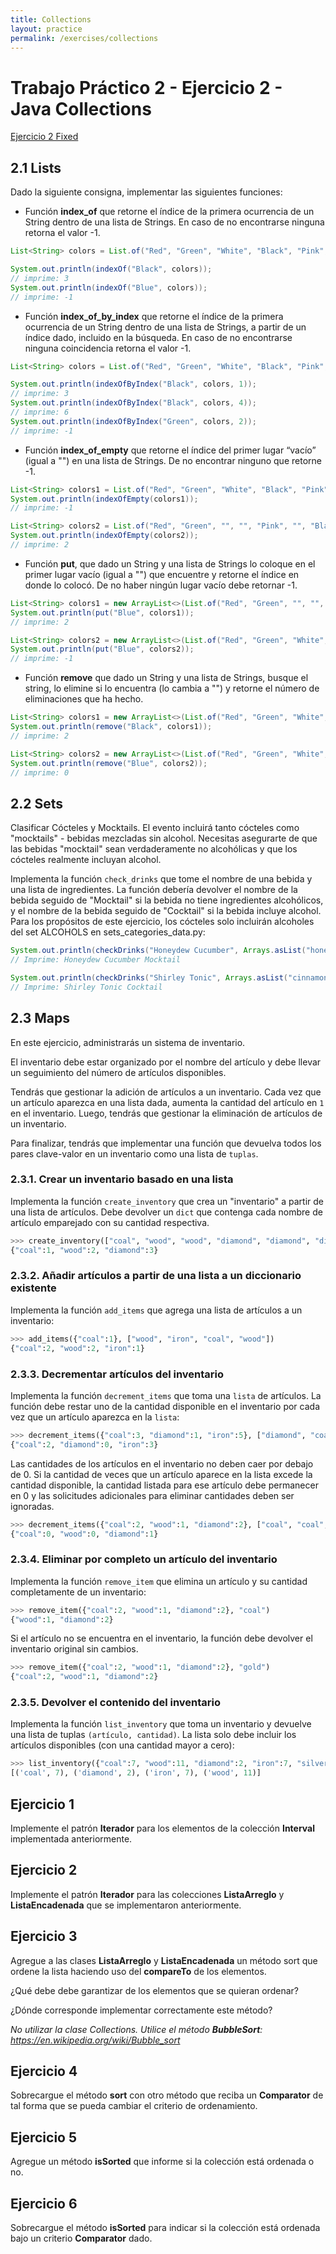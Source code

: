 ```yaml
---
title: Collections
layout: practice
permalink: /exercises/collections
---
```


# Trabajo Práctico 2 - Ejercicio 2 - Java Collections
[Ejercicio 2 Fixed](https://classroom.github.com/a/D8FP7CVi)

## 2.1 Lists

Dado la siguiente consigna, implementar las siguientes funciones:
* Función **index_of** que retorne el índice de la primera ocurrencia de un String dentro de una lista de Strings. En caso
  de no encontrarse ninguna retorna el valor -1.

```java
List<String> colors = List.of("Red", "Green", "White", "Black", "Pink", "Yellow", "Black");

System.out.println(indexOf("Black", colors));
// imprime: 3
System.out.println(indexOf("Blue", colors));
// imprime: -1
```

* Función **index_of_by_index** que retorne el índice de la primera ocurrencia de un String dentro de una lista de Strings, a partir
  de un índice dado, incluido en la búsqueda. En caso de no encontrarse ninguna coincidencia retorna el valor -1.

```java
List<String> colors = List.of("Red", "Green", "White", "Black", "Pink", "Yellow", "Black");

System.out.println(indexOfByIndex("Black", colors, 1));
// imprime: 3
System.out.println(indexOfByIndex("Black", colors, 4));
// imprime: 6
System.out.println(indexOfByIndex("Green", colors, 2));
// imprime: -1
```

* Función **index_of_empty** que retorne el índice del primer lugar “vacío” (igual a "") en una lista de Strings. De no encontrar ninguno que retorne -1.

```java
List<String> colors1 = List.of("Red", "Green", "White", "Black", "Pink", "Yellow", "Black");
System.out.println(indexOfEmpty(colors1));
// imprime: -1

List<String> colors2 = List.of("Red", "Green", "", "", "Pink", "", "Black");
System.out.println(indexOfEmpty(colors2));
// imprime: 2
```

* Función **put**, que dado un String y una lista de Strings lo coloque en el primer lugar vacío (igual a "") que encuentre y retorne
  el índice en donde lo colocó. De no haber ningún lugar vacío debe retornar -1.

```java
List<String> colors1 = new ArrayList<>(List.of("Red", "Green", "", "", "Pink", "", "Black"));
System.out.println(put("Blue", colors1));
// imprime: 2

List<String> colors2 = new ArrayList<>(List.of("Red", "Green", "White", "Black", "Pink", "Yellow", "Black"));
System.out.println(put("Blue", colors2));
// imprime: -1
```

* Función **remove** que dado un String y una lista de Strings, busque el string, lo elimine si lo encuentra (lo cambia a "") y
  retorne el número de eliminaciones que ha hecho.


```java
List<String> colors1 = new ArrayList<>(List.of("Red", "Green", "White", "Black", "Pink", "Yellow", "Black"));
System.out.println(remove("Black", colors1));
// imprime: 2

List<String> colors2 = new ArrayList<>(List.of("Red", "Green", "White", "Black", "Pink", "Yellow", "Black"));
System.out.println(remove("Blue", colors2));
// imprime: 0
```

## 2.2 Sets

Clasificar Cócteles y Mocktails.
El evento incluirá tanto cócteles como "mocktails" - bebidas mezcladas sin alcohol.
Necesitas asegurarte de que las bebidas "mocktail" sean verdaderamente no alcohólicas y que los cócteles realmente incluyan alcohol.

Implementa la función `check_drinks` que tome el nombre de una bebida y una lista de ingredientes.
La función debería devolver el nombre de la bebida seguido de "Mocktail" si la bebida no tiene ingredientes alcohólicos, y el nombre de la bebida seguido de "Cocktail" si la bebida incluye alcohol.
Para los propósitos de este ejercicio, los cócteles solo incluirán alcoholes del set ALCOHOLS en sets_categories_data.py:

```java
System.out.println(checkDrinks("Honeydew Cucumber", Arrays.asList("honeydew", "coconut water", "mint leaves", "lime juice", "salt", "english cucumber")));
// Imprime: Honeydew Cucumber Mocktail

System.out.println(checkDrinks("Shirley Tonic", Arrays.asList("cinnamon stick", "scotch", "whole cloves", "ginger", "pomegranate juice", "sugar", "club soda")));
// Imprime: Shirley Tonic Cocktail
```

## 2.3 Maps

En este ejercicio, administrarás un sistema de inventario.

El inventario debe estar organizado por el nombre del artículo y debe llevar un seguimiento del número de artículos disponibles.

Tendrás que gestionar la adición de artículos a un inventario. Cada vez que un artículo aparezca en una lista dada, aumenta la cantidad del artículo en `1` en el inventario. Luego, tendrás que gestionar la eliminación de artículos de un inventario.

Para finalizar, tendrás que implementar una función que devuelva todos los pares clave-valor en un inventario como una lista de `tuplas`.

### 2.3.1. Crear un inventario basado en una lista

Implementa la función `create_inventory` que crea un "inventario" a partir de una lista de artículos. Debe devolver un `dict` que contenga cada nombre de artículo emparejado con su cantidad respectiva.

```python
>>> create_inventory(["coal", "wood", "wood", "diamond", "diamond", "diamond"])
{"coal":1, "wood":2, "diamond":3}
```

### 2.3.2. Añadir artículos a partir de una lista a un diccionario existente

Implementa la función `add_items` que agrega una lista de artículos a un inventario:

```python
>>> add_items({"coal":1}, ["wood", "iron", "coal", "wood"])
{"coal":2, "wood":2, "iron":1}
```

### 2.3.3. Decrementar artículos del inventario

Implementa la función `decrement_items` que toma una `lista` de artículos. La función debe restar uno de la cantidad disponible en el inventario por cada vez que un artículo aparezca en la `lista`:

```python
>>> decrement_items({"coal":3, "diamond":1, "iron":5}, ["diamond", "coal", "iron", "iron"])
{"coal":2, "diamond":0, "iron":3}
```
Las cantidades de los artículos en el inventario no deben caer por debajo de 0. Si la cantidad de veces que un artículo aparece en la lista excede la cantidad disponible, la cantidad listada para ese artículo debe permanecer en 0 y las solicitudes adicionales para eliminar cantidades deben ser ignoradas.

```python
>>> decrement_items({"coal":2, "wood":1, "diamond":2}, ["coal", "coal", "wood", "wood", "diamond"])
{"coal":0, "wood":0, "diamond":1}
```

### 2.3.4. Eliminar por completo un artículo del inventario

Implementa la función `remove_item` que elimina un artículo y su cantidad completamente de un inventario:

```python
>>> remove_item({"coal":2, "wood":1, "diamond":2}, "coal")
{"wood":1, "diamond":2}
```
Si el artículo no se encuentra en el inventario, la función debe devolver el inventario original sin cambios.
```python
>>> remove_item({"coal":2, "wood":1, "diamond":2}, "gold")
{"coal":2, "wood":1, "diamond":2}
```

### 2.3.5. Devolver el contenido del inventario

Implementa la función `list_inventory` que toma un inventario y devuelve una lista de tuplas `(artículo, cantidad)`. La lista solo debe incluir los artículos disponibles (con una cantidad mayor a cero):

```python
>>> list_inventory({"coal":7, "wood":11, "diamond":2, "iron":7, "silver":0})
[('coal', 7), ('diamond', 2), ('iron', 7), ('wood', 11)]
```

## Ejercicio 1
Implemente el patrón **Iterador** para los elementos de la colección **Interval** implementada anteriormente.

## Ejercicio 2
Implemente el patrón **Iterador** para las colecciones **ListaArreglo** y **ListaEncadenada** que se implementaron anteriormente.

## Ejercicio 3
Agregue a las clases **ListaArreglo** y **ListaEncadenada** un método sort que ordene la lista haciendo uso del **compareTo** de los elementos. 

¿Qué debe debe garantizar de los elementos que se quieran ordenar? 

¿Dónde corresponde implementar correctamente este método? 

_No utilizar la clase Collections. Utilice el método **BubbleSort**: https://en.wikipedia.org/wiki/Bubble_sort_

## Ejercicio 4
Sobrecargue el método **sort** con otro método que reciba un **Comparator** de tal forma que se pueda cambiar el criterio de ordenamiento.

## Ejercicio 5
Agregue un método **isSorted** que informe si la colección está ordenada o no.

## Ejercicio 6
Sobrecargue el método **isSorted** para indicar si la colección está ordenada bajo un criterio **Comparator** dado.